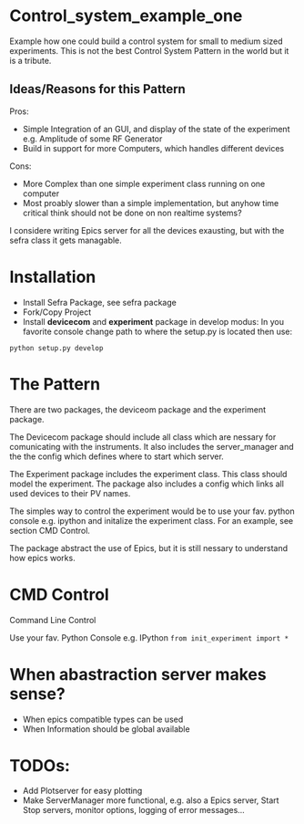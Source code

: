 # Control_system_example_one
Example how one could build a control system for small to medium sized experiments.
This is not the best Control System Pattern in the world but it is a tribute.


## Ideas/Reasons for this Pattern
Pros:
- Simple Integration of an GUI, and display of the state of the experiment e.g. Amplitude of some RF Generator
- Build in support for more Computers, which handles different devices

Cons:
- More Complex than one simple experiment class running on one computer
- Most proably slower than a simple implementation, but anyhow time critical think should not be done on non realtime systems?


I considere writing Epics server for all the devices exausting, but with the sefra class it gets managable.



# Installation

- Install Sefra Package, see sefra package
- Fork/Copy Project
- Install **devicecom** and **experiment** package in develop modus:
In you favorite console change path to where the setup.py is located then use:
```
python setup.py develop
```

# The Pattern

There are two packages, the deviceom package and the experiment package.

The Devicecom package should include all class which are nessary for comunicating with the instruments. It
also includes the server_manager and the the config which defines where to start which server.

The Experiment package includes the experiment class. This class should model the experiment. The package also
includes a config which links all used devices to their PV names.

The simples way to control the experiment would be to use your fav. python console e.g. ipython and initalize the experiment class. For an example, see section CMD Control.

The package abstract the use of Epics, but it is still nessary to understand how epics works.




# CMD Control
Command Line Control

Use your fav. Python Console e.g. IPython
```from init_experiment import *```

# When abastraction server makes sense?
- When epics compatible types can be used
- When Information should be global available


# TODOs: 
- Add Plotserver for easy plotting
- Make ServerManager more functional, e.g. also a Epics server, Start Stop servers, monitor options, logging of error messages...

